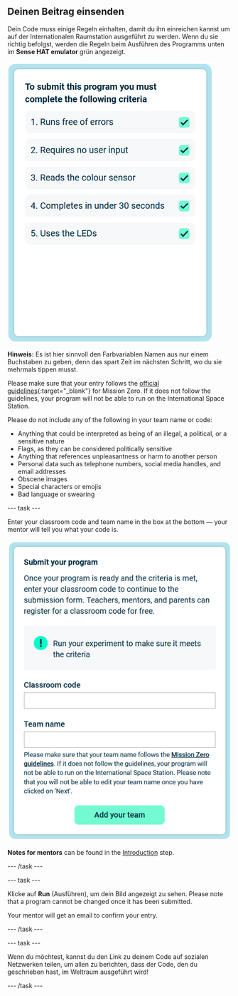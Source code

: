## Deinen Beitrag einsenden

Dein Code muss einige Regeln einhalten, damit du ihn einreichen kannst um auf der Internationalen Raumstation ausgeführt zu werden. Wenn du sie richtig befolgst, werden die Regeln beim Ausführen des Programms unten im **Sense HAT emulator** grün angezeigt.

![The Mission Zero page showing the criteria checks for entry.](images/rules.png)

**Hinweis:** Es ist hier sinnvoll den Farbvariablen Namen aus nur einem Buchstaben zu geben, denn das spart Zeit im nächsten Schritt, wo du sie mehrmals tippen musst.

Please make sure that your entry follows the [official guidelines](https://astro-pi.org/mission-zero/guidelines){:target="_blank"} for Mission Zero. If it does not follow the guidelines, your program will not be able to run on the International Space Station.

Please do not include any of the following in your team name or code:

+ Anything that could be interpreted as being of an illegal, a political, or a sensitive nature
+ Flags, as they can be considered politically sensitive
+ Anything that references unpleasantness or harm to another person
+ Personal data such as telephone numbers, social media handles, and email addresses
+ Obscene images
+ Special characters or emojis
+ Bad language or swearing

--- task ---

Enter your classroom code and team name in the box at the bottom — your mentor will tell you what your code is.

![Classroom code and team name submission form](images/submission.png)

**Notes for mentors** can be found in the [Introduction](https://projects.raspberrypi.org/en/projects/astro-pi-mission-zero/0) step.

--- /task ---

--- task ---

Klicke auf **Run** (Ausführen), um dein Bild angezeigt zu sehen. Please note that a program cannot be changed once it has been submitted.

Your mentor will get an email to confirm your entry.

--- /task ---

--- task ---

Wenn du möchtest, kannst du den Link zu deinem Code auf sozialen Netzwerken teilen, um allen zu berichten, dass der Code, den du geschrieben hast, im Weltraum ausgeführt wird!

--- /task ---
